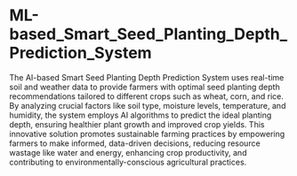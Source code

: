 # ML-based_Smart_Seed_Planting_Depth_Prediction_System
The AI-based Smart Seed Planting Depth Prediction System uses real-time soil and weather data to provide farmers with optimal seed planting depth recommendations tailored to different crops such as wheat, corn, and rice. By analyzing crucial factors like soil type, moisture levels, temperature, and humidity, the system employs AI algorithms to predict the ideal planting depth, ensuring healthier plant growth and improved crop yields. This innovative solution promotes sustainable farming practices by empowering farmers to make informed, data-driven decisions, reducing resource wastage like water and energy, enhancing crop productivity, and contributing to environmentally-conscious agricultural practices. 
